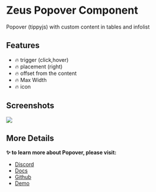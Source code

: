 # Zeus Popover Component

Popover (tippyjs) with custom content in tables and infolist

## Features

- 🔥 trigger (click,hover)
- 🔥 placement (right)
- 🔥 offset from the content
- 🔥 Max Width
- 🔥 icon

## Screenshots

![](https://larazeus.com/images/screenshots/popover/popover-1.jpeg)

## More Details
**✨ to learn more about Popover, please visit:**

- [Discord](https://discord.com/channels/883083792112300104/1191457684856246353)
- [Docs](https://larazeus.com/docs/popover)
- [Github](https://github.com/lara-zeus/popover)
- [Demo](https://demo.larazeus.com/admin/components-demo/popover)
